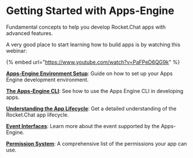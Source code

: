 # Getting Started with Apps-Engine

Fundamental concepts to help you develop Rocket.Chat apps with advanced features.

A very good place to start learning how to build apps is by watching this webinar:

{% embed url="https://www.youtube.com/watch?v=PaFPeD6QG9k" %}

[**Apps-Engine Environment Setup**](apps-engine-environment-setup.md): Guide on how to set up your Apps Engine development environment.

[**The Apps-Engine CLI**](rocket.chat-app-engine-cli.md): See how to use the Apps Engine CLI in developing apps.

[**Understanding the App Lifecycle**](understanding-app-lifecycle.md): Get a detailed understanding of the Rocket.Chat app lifecycle.

[**Event Interfaces**](event-interfaces.md): Learn more about the event supported by the Apps-Engine.

[**Permission System**](permission-system.md): A comprehensive list of the permissions your app can use.
